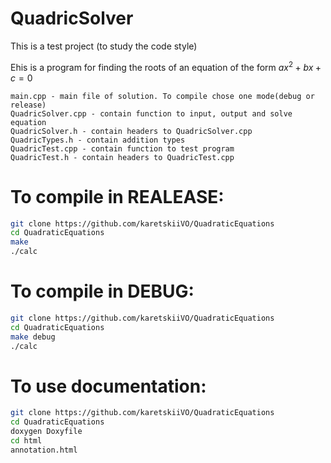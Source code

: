 # QuadricSolver
This is a test project (to study the code style)

Еhis is a program for finding the roots of an equation of the form $ax^2 + bx + c = 0$

```
main.cpp - main file of solution. To compile chose one mode(debug or release) 
QuadricSolver.cpp - contain function to input, output and solve equation
QuadricSolver.h - contain headers to QuadricSolver.cpp
QuadricTypes.h - contain addition types
QuadricTest.cpp - contain function to test program
QuadricTest.h - contain headers to QuadricTest.cpp
```

# To compile in REALEASE:
```bash
git clone https://github.com/karetskiiVO/QuadraticEquations
cd QuadraticEquations
make
./calc
```

# To compile in DEBUG:
```bash
git clone https://github.com/karetskiiVO/QuadraticEquations
cd QuadraticEquations
make debug
./calc
```

# To use documentation:

```bash
git clone https://github.com/karetskiiVO/QuadraticEquations
cd QuadraticEquations
doxygen Doxyfile
cd html
annotation.html
```